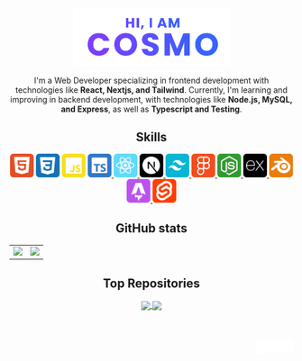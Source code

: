 <div align="center">
	<a href="https://cosmoart.vercel.app">
		<img src="assets/hero.svg" alt="Hi, I am cosmo" width="55%"/>
  	</a>
	<p>
I'm a Web Developer specializing in frontend development with technologies like <strong>React, Nextjs, and Tailwind</strong>. Currently, I'm learning and improving in backend development, with technologies like <strong>Node.js, MySQL, and Express</strong>, as well as <strong>Typescript and Testing</strong>.
  </p>


<h2>Skills</h2>

  <img src="assets/skills/html.svg" width="42" title="HTML"/>
  <img src="assets/skills/css.svg" width="42" title="CSS"/>
  <img src="assets/skills/javascript.svg" width="42" title="JavaScript"/>
	<a href="https://www.typescriptlang.org" target="_blank" rel="noopener noreferrer">
  	<img src="assets/skills/typescript.svg" width="42" title="TypeScript"/>
	</a>
	<a href="https://react.dev" target="_blank" rel="noopener noreferrer">
  	<img src="assets/skills/react.svg" width="42" title="React"/>
	</a>
	<a href="https://nextjs.org" target="_blank" rel="noopener noreferrer">
  	<img src="assets/skills/nextjs.svg" width="42" title="Next.js"/>
	</a>
	<a href="https://tailwindcss.com" target="_blank" rel="noopener noreferrer">
  	<img src="assets/skills/tailwind.svg" width="42" title="Tailwind"/>
	</a>
	<a href="https://www.figma.com" target="_blank" rel="noopener noreferrer">
 	 <img src="assets/skills/figma.svg" width="42" title="Figma"/>
	</a>
	<a href="https://nodejs.org" target="_blank" rel="noopener noreferrer">
  	<img src="assets/skills/node.svg" width="42" title="Node.js"/>
	</a>
	<a href="https://expressjs.com" target="_blank" rel="noopener noreferrer">
  	<img src="assets/skills/express.svg" width="42" title="Express"/>
	</a>
	<a href="https://www.blender.org" target="_blank" rel="noopener noreferrer">
  	<img src="assets/skills/blender.svg" width="42" title="Blender"/>
	</a>
	<a href="https://astro.build" target="_blank" rel="noopener noreferrer">
 	 <img src="assets/skills/astro.svg" width="42" title="Astro"/>
	</a>
	<a href="https://svelte.dev" target="_blank" rel="noopener noreferrer">
 	 <img src="assets/skills/svelte.svg" width="42" title="Svelte"/>
	</a>

<h2>GitHub stats</h2>


<table>
	<tr>
		<td>
			<img src="https://cosmo-github-readme-stats.vercel.app/api?username=cosmoart&show_icons=true&theme=github_dark" />
		</td>
		<td>
			<img src="https://cosmo-github-readme-stats.vercel.app/api/top-langs/?username=cosmoart&show_icons=true&theme=github_dark&layout=compact&langs_count=8" />
		</td>
	</tr>
</table>


<h2>Top Repositories</h2>

<a href="https://github.com/cosmoart/Freesets">
	<img align="center" src="https://cosmo-github-readme-stats.vercel.app/api/pin/?username=cosmoart&repo=Freesets&show_icons=true&theme=github_dark" />
</a>
<a href="https://github.com/cosmoart/quiz-game">
	<img align="center" src="https://cosmo-github-readme-stats.vercel.app/api/pin/?username=cosmoart&repo=quiz-game&show_icons=true&theme=github_dark" />
</a>

</div>


<br />
<br />
<br />


<a href="https://www.instagram.com/cosmo_art0/">
  <img align="right" alt="Instagram" width="22px" src="assets/instagram.svg" />
</a>
<a href="https://discord.com/users/734087835472232559">
  <img align="right" alt="Discord" width="22px" src="assets/discord.svg" />
</a>
<a href="mailto:cosmohydra17@gmail.com">
  <img align="right" alt="Mail" width="22px" height="27px" src="assets/gmail.svg" />
</a>
